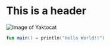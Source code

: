 # This is a header

![Image of Yaktocat](https://octodex.github.com/images/yaktocat.png)

```kotlin
fun main() = println("Hello World!!")
```
